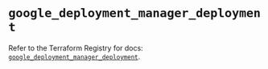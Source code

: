 # `google_deployment_manager_deployment`

Refer to the Terraform Registry for docs: [`google_deployment_manager_deployment`](https://registry.terraform.io/providers/hashicorp/google/6.9.0/docs/resources/deployment_manager_deployment).
